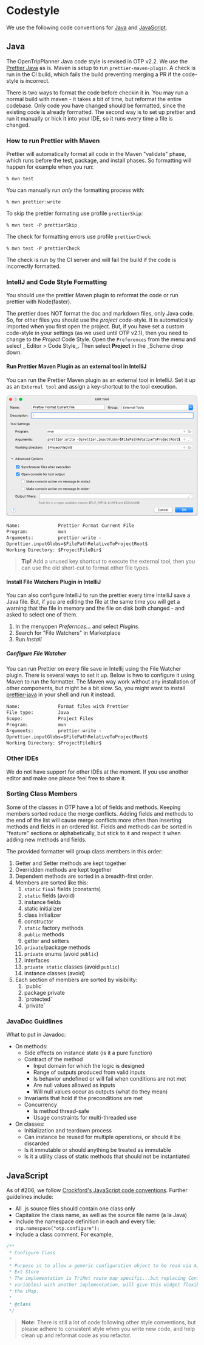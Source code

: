 # Codestyle

We use the following code conventions for [Java](#Java) and [JavaScript](#JavaScript).

## Java

The OpenTripPlanner Java code style is revised in OTP v2.2. We use the
[Prettier Java](https://github.com/jhipster/prettier-java) as is. Maven is setup to
run `prettier-maven-plugin`. A check is run in the CI build, which fails the build preventing
merging a PR if the code-style is incorrect.

There is two ways to format the code before checkin it in. You may run a normal build with maven -
it takes a bit of time, but reformat the entire codebase. Only code you have changed should be
formatted, since the existing code is already formatted. The second way is to set up prettier and
run it manually or hick it into your IDE, so it runs every time a file is changed.

### How to run Prettier with Maven

Prettier will automatically format all code in the Maven "validate" phase, which runs before the test, package, and install phases. So formatting will happen for example when you run:

```
% mvn test
```

You can manually run _only_ the formatting process with:

```
% mvn prettier:write

```

To skip the prettier formating use profile `prettierSkip`:

```
% mvn test -P prettierSkip
```

The check for formatting errors use profile `prettierCheck`:

```
% mvn test -P prettierCheck
```

The check is run by the CI server and will fail the build if the code is incorrectly formatted.

### IntellJ and Code Style Formatting

You should use the prettier Maven plugin to reformat the code or run prettier with Node(faster).

The prettier does NOT format the doc and markdown files, only Java code. So, for other files you should
use the _project_ code-style. It is automatically imported when you first open the project. But, if
you have set a custom code-style in your settings (as we used until OTP v2.1), then you need to
change to the _Project_ Code Style. Open the `Preferences` from the menu and select _
Editor > Code Style_. Then select **Project** in the \_Scheme drop down.

#### Run Prettier Maven Plugin as an external tool in IntelliJ

You can run the Prettier Maven plugin as an external tool in IntelliJ. Set it up as an
`External tool` and assign a key-shortcut to the tool execution.

![External Tool Dialog](../images/ExternalToolDialog.png)

```
Name:              Prettier Format Current File
Program:           mvn
Arguments:         prettier:write -Dprettier.inputGlobs=$FilePathRelativeToProjectRoot$
Working Directory: $ProjectFileDir$
```
> **Tip!**  Add a unused key shortcut to execute the external tool, then you can use the old 
> short-cut to format other file types.



#### Install File Watchers Plugin in IntelliJ

You can also configure IntelliJ to run the prettier every time IntelliJ save a Java file. But,
if you are editing the file at the same time you will get a warning that the file in memory and the
file on disk both changed - and asked to select one of them.

1. In the menyopen _Prefernces..._ and select _Plugins_.
2. Search for "File Watchers" in Marketplace
3. Run _Install_

##### Configure File Watcher

You can run Prettier on every file save in Intellij using the File Watcher plugin. There is several
ways to set it up. Below is hwo to configure it using Maven to run the formatter. The Maven way work
without any installation of other components, but might be a bit slow. So, you might want to install
[prettier-java](https://github.com/jhipster/prettier-java/) in your shell and run it instead.

```
Name:              Format files with Prettier
File type:         Java
Scope:             Project Files
Program:           mvn
Arguments:         prettier:write -Dprettier.inputGlobs=$FilePathRelativeToProjectRoot$
Working Directory: $ProjectFileDir$
```

### Other IDEs

We do not have support for other IDEs at the moment. If you use another editor and make one please
feel free to share it.

### Sorting Class Members

Some of the classes in OTP have a lot of fields and methods. Keeping members sorted reduce the merge
conflicts. Adding fields and methods to the end of the list will cause merge conflicts more often
than inserting methods and fields in an ordered list. Fields and methods can be sorted in "feature"
sections or alphabetically, but stick to it and respect it when adding new methods and fields.

The provided formatter will group class members in this order:

1. Getter and Setter methods are kept together
2. Overridden methods are kept together
3. Dependent methods are sorted in a breadth-first order.
4. Members are sorted like this:
    1. `static` `final` fields (constants)
    2. `static` fields (avoid)
    3. instance fields
    4. static initializer
    5. class initializer
    6. constructor
    7. `static` factory methods
    8. `public` methods
    9. getter and setters
    8. `private`/package methods
    10. `private` enums (avoid `public`)
    11. interfaces
    12. `private static` classes (avoid `public`)
    13. instance classes (avoid)
5. Each section of members are sorted by visibility:
    1. ´public´
    2. package private
    3. ´protected´
    4. ´private´

### JavaDoc Guidlines

What to put in Javadoc:

- On methods:
    - Side effects on instance state (is it a pure function)
    - Contract of the method
        - Input domain for which the logic is designed
        - Range of outputs produced from valid inputs
        - Is behavior undefined or will fail when conditions are not met
        - Are null values allowed as inputs
        - Will null values occur as outputs (what do they mean)
    - Invariants that hold if the preconditions are met
    - Concurrency
        - Is method thread-safe
        - Usage constraints for multi-threaded use
- On classes:
    - Initialization and teardown process
    - Can instance be reused for multiple operations, or should it be discarded
    - Is it immutable or should anything be treated as immutable
    - Is it a utility class of static methods that should not be instantiated

## JavaScript

As of #206, we
follow [Crockford's JavaScript code conventions](http://javascript.crockford.com/code.html). Further
guidelines include:

* All .js source files should contain one class only
* Capitalize the class name, as well as the source file name (a la Java)
* Include the namespace definition in each and every file: `otp.namespace("otp.configure");`
* Include a class comment. For example,

```javascript
/**
 * Configure Class
 *
 * Purpose is to allow a generic configuration object to be read via AJAX/JSON, and inserted into an
 * Ext Store
 * The implementation is TriMet route map specific...but replacing ConfigureStore object (or member
 * variables) with another implementation, will give this widget flexibility for other uses beyond
 * the iMap.
 *
 * @class
 */
```

> **Note:** There is still a lot of code following other style conventions, but please adhere to
> consistent style when you write new code, and help clean up and reformat code as you refactor.
